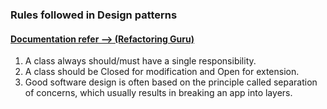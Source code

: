 ### Rules followed in Design patterns

#### [Documentation refer --> (Refactoring Guru)](https://refactoring.guru/design-patterns)
1. A class always should/must have a single responsibility.
2. A class should be Closed for modification and Open for extension. 
3. Good software design is often based on the principle called separation of concerns, which usually results in breaking
   an app into layers. 